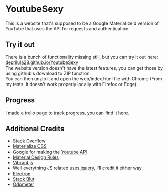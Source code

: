 # YoutubeSexy
This is a website that's supposed to be a Google Materialize'd version of YouTube that uses the API for requests and authentication.

## Try it out
There is a bunch of functionality missing still, but you can try it out here:<br>
[deprilula28.github.io/YoutubeSexy](https://deprilula28.github.io/YoutubeSexy)<br>
The website version doesn't have the latest features, you can get those by using github's download to ZIP function.<br>
You can then unzip it and open the web/index.html file with Chrome (From my tests, it doesn't work properly locally with Firefox or Edge).

## Progress
I made a trello page to track progress, you can find it [here](https://trello.com/b/1oVQUcSW/youtubesexy).

## Additional Credits
- [Stack Overflow](https://stackoverflow.com)
- [Materialize CSS](http://materializecss.com)
- Google for making the [Youtube API](https://developers.google.com/youtube/v3/docs/)
- [Material Design Rules](https://material.io/guidelines/)
- [Vibrant.js](http://jariz.github.io/vibrant.js/)
- Well everything JS related uses [jquery](https://jquery.com/), I'll credit it either way
- [Electron](https://electron.atom.io)
- [Stack Blur](http://www.quasimondo.com/StackBlurForCanvas/StackBlurDemo.html)
- [Odometer](http://github.hubspot.com/odometer/)
